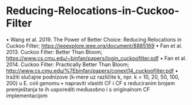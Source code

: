 # Reducing-Relocations-in-Cuckoo-Filter


• Wang et al. 2019. The Power of Better Choice: Reducing Relocations in Cuckoo Filter;
https://ieeexplore.ieee.org/document/8885169
• Fan et al. 2013. Cuckoo Filter: Better Than Bloom;
https://www.cs.cmu.edu/~binfan/papers/login_cuckoofilter.pdf
• Fan et al. 2014. Cuckoo Filter: Practically Better Than Bloom;
http://www.cs.cmu.edu/%7Ebinfan/papers/conext14_cuckoofilter.pdf
• tražiti slučajne podnizove (k-mere uz različite k, npr. k = 10, 20, 50, 100, 200) u E. coli genomu
• napraviti vlastiti CF i CF s reduciranim brojem premještanja te ih usporediti međusobno i s
originalnom CF implementacijom
